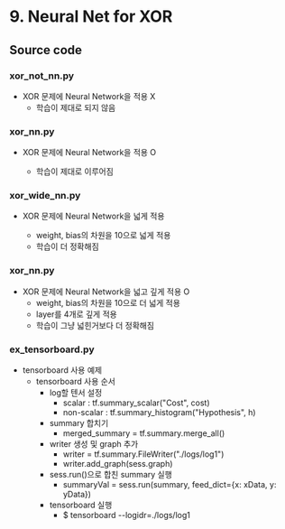 # 9. Neural Net for XOR

## Source code

### xor_not_nn.py

- XOR 문제에 Neural Network을 적용 X
  - 학습이 제대로 되지 않음

### xor_nn.py

- XOR 문제에 Neural Network을 적용 O

  - 학습이 제대로 이루어짐

### xor_wide_nn.py

- XOR 문제에 Neural Network을 넓게 적용

  - weight, bias의 차원을 10으로 넓게 적용
  - 학습이 더 정확해짐

### xor_nn.py

- XOR 문제에 Neural Network을 넓고 깊게 적용 O
  - weight, bias의 차원을 10으로 더 넓게 적용
  - layer를 4개로 깊게 적용
  - 학습이 그냥 넓힌거보다 더 정확해짐

### ex_tensorboard.py

- tensorboard 사용 예제
  - tensorboard 사용 순서
    - log할 텐서 설정
      - scalar : tf.summary_scalar("Cost", cost)
      - non-scalar : tf.summary_histogram("Hypothesis", h)
    - summary 합치기
      - merged_summary = tf.summary.merge_all()
    - writer 생성 및 graph 추가
      - writer = tf.summary.FileWriter("./logs/log1")
      - writer.add_graph(sess.graph)
    - sess.run()으로 합친 summary 실행
      - summaryVal = sess.run(summary, feed_dict={x: xData, y: yData})
    - tensorboard 실행
      - \$ tensorboard --logidr=./logs/log1

